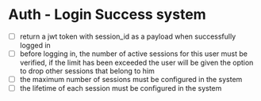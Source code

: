 # Auth - Login Success system

- [ ] return a jwt token with session_id as a payload when successfully logged in
- [ ] before logging in, the number of active sessions for this user must be verified, if the limit has been exceeded the user will be given the option to drop other sessions that belong to him
- [ ] the maximum number of sessions must be configured in the system
- [ ] the lifetime of each session must be configured in the system